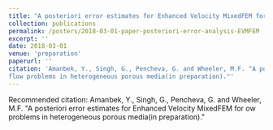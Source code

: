 ```yaml
---
title: "A posteriori error estimates for Enhanced Velocity MixedFEM for flow problems in heterogeneous porous media"
collection: publications
permalink: /posters/2018-03-01-paper-posteriori-error-analysis-EVMFEM
excerpt: ''
date: 2018-03-01
venue: 'preparation'
paperurl: ''
citation: 'Amanbek, Y., Singh, G., Pencheva, G. and Wheeler, M.F. "A posteriori error estimates for Enhanced Velocity MixedFEM for 
flow problems in heterogeneous porous media(in preparation)."'
---
```



Recommended citation: Amanbek, Y., Singh, G., Pencheva, G. and Wheeler, M.F. "A posteriori error estimates for Enhanced Velocity MixedFEM for 
ow problems in heterogeneous porous media(in preparation)."


